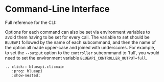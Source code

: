 # Command-Line Interface

Full reference for the CLI:

Options for each command can also be set via environment variables to avoid them
having to be set for every call. The variable to set should be `BLUEAPI`
followed by the name of each subcommand, and then the name of the option all
made upper-case and joined with underscores. For example, to set the `--output`
option to the `controller` subcommand to 'full', you would need to set the
environment variable `BLUEAPI_CONTROLLER_OUTPUT=full`.

```{eval-rst}
.. click:: blueapi.cli:main
   :prog: blueapi
   :show-nested:
```
